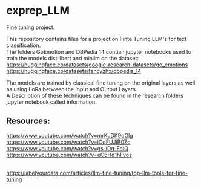 # exprep_LLM
Fine tuning project.

This repository contains files for a project on Finte Tuning LLM's for text classification.<br>
The folders GoEmotion and DBPedia 14 contian jupyter notebooks used to train the models distillbert and minilm on the dataset:<br>
https://huggingface.co/datasets/google-research-datasets/go_emotions <br>
https://huggingface.co/datasets/fancyzhx/dbpedia_14 <br>

The models are trained by classical fine tuning on the original layers as well as using LoRa between the Input and Output Layers.<br>
A Description of these techniques can be found in the research folders jupyter notebook called information.

## Resources:
https://www.youtube.com/watch?v=mrKuDK9dGlg  <br>
https://www.youtube.com/watch?v=iOdFUJiB0Zc  <br>
https://www.youtube.com/watch?v=gs-IDg-FoIQ  <br>
https://www.youtube.com/watch?v=eC6Hd1hFvos  <br>
<br>


https://labelyourdata.com/articles/llm-fine-tuning/top-llm-tools-for-fine-tuning
